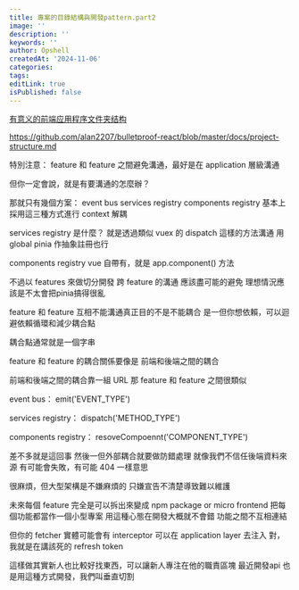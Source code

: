 ```yaml
---
title: 專案的目錄結構與開發pattern.part2
image: ''
description: ''
keywords: ''
author: Opshell
createdAt: '2024-11-06'
categories:
tags:
editLink: true
isPublished: false
---
```

[有意义的前端应用程序文件夹结构](https://www.51cto.com/article/764883.html)

https://github.com/alan2207/bulletproof-react/blob/master/docs/project-structure.md

特別注意：
feature 和 feature 之間避免溝通，最好是在 application 層級溝通

但你一定會說，就是有要溝通的怎麼辦？

那就只有幾個方案：
  event bus
  services registry
  components registry
基本上採用這三種方式進行 context 解耦

services registry 是什麼？
就是透過類似 vuex 的 dispatch 這樣的方法溝通
用 global pinia 作抽象註冊也行

components registry
vue 自帶有，就是 app.component() 方法

不過以 features 來做切分開發
跨 feature 的溝通 應該盡可能的避免
理想情況應該是不太會把pinia搞得很亂

feature 和 feature 互相不能溝通真正目的不是不能耦合
是一但你想依賴，可以迴避依賴循環和減少耦合點

耦合點通常就是一個字串

feature 和 feature 的耦合關係要像是 前端和後端之間的耦合

前端和後端之間的耦合靠一組 URL
那 feature 和 feature 之間很類似

event bus：
emit('EVENT_TYPE')

services registry：
dispatch('METHOD_TYPE')

components registry：
resoveCompoennt('COMPONENT_TYPE')

差不多就是這回事
然後一但外部耦合就要做防錯處理
就像我們不信任後端資料來源
有可能會失敗，有可能 404
一樣意思

很麻煩，但大型架構是不嫌麻煩的
只嫌宣告不清楚導致難以維護

未來每個 feature 完全是可以拆出來變成 npm package or micro frontend
把每個功能都當作一個小型專案
用這種心態在開發大概就不會錯
功能之間不互相連結

但你的 fetcher 實體可能會有 interceptor
可以在 application layer 去注入
對，我就是在講該死的 refresh token

這樣做其實新人也比較好找東西，可以讓新人專注在他的職責區塊
最近開發api 也是用這種方式開發，我們叫垂直切割
